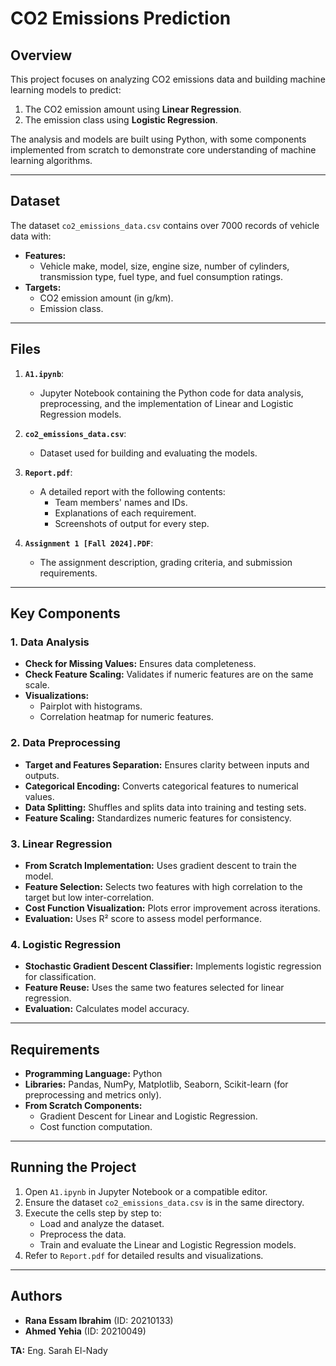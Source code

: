 # CO2 Emissions Prediction

## Overview
This project focuses on analyzing CO2 emissions data and building machine learning models to predict:
1. The CO2 emission amount using **Linear Regression**.
2. The emission class using **Logistic Regression**.

The analysis and models are built using Python, with some components implemented from scratch to demonstrate core understanding of machine learning algorithms.

---

## Dataset
The dataset `co2_emissions_data.csv` contains over 7000 records of vehicle data with:
- **Features:**
  - Vehicle make, model, size, engine size, number of cylinders, transmission type, fuel type, and fuel consumption ratings.
- **Targets:**
  - CO2 emission amount (in g/km).
  - Emission class.

---

## Files
1. **`A1.ipynb`**:
   - Jupyter Notebook containing the Python code for data analysis, preprocessing, and the implementation of Linear and Logistic Regression models.

2. **`co2_emissions_data.csv`**:
   - Dataset used for building and evaluating the models.

3. **`Report.pdf`**:
   - A detailed report with the following contents:
     - Team members' names and IDs.
     - Explanations of each requirement.
     - Screenshots of output for every step.

4. **`Assignment 1 [Fall 2024].PDF`**:
   - The assignment description, grading criteria, and submission requirements.

---

## Key Components

### 1. Data Analysis
- **Check for Missing Values:** Ensures data completeness.
- **Check Feature Scaling:** Validates if numeric features are on the same scale.
- **Visualizations:**
  - Pairplot with histograms.
  - Correlation heatmap for numeric features.

### 2. Data Preprocessing
- **Target and Features Separation:** Ensures clarity between inputs and outputs.
- **Categorical Encoding:** Converts categorical features to numerical values.
- **Data Splitting:** Shuffles and splits data into training and testing sets.
- **Feature Scaling:** Standardizes numeric features for consistency.

### 3. Linear Regression
- **From Scratch Implementation:** Uses gradient descent to train the model.
- **Feature Selection:** Selects two features with high correlation to the target but low inter-correlation.
- **Cost Function Visualization:** Plots error improvement across iterations.
- **Evaluation:** Uses R² score to assess model performance.

### 4. Logistic Regression
- **Stochastic Gradient Descent Classifier:** Implements logistic regression for classification.
- **Feature Reuse:** Uses the same two features selected for linear regression.
- **Evaluation:** Calculates model accuracy.

---

## Requirements
- **Programming Language:** Python
- **Libraries:** Pandas, NumPy, Matplotlib, Seaborn, Scikit-learn (for preprocessing and metrics only).
- **From Scratch Components:**
  - Gradient Descent for Linear and Logistic Regression.
  - Cost function computation.

---

## Running the Project
1. Open `A1.ipynb` in Jupyter Notebook or a compatible editor.
2. Ensure the dataset `co2_emissions_data.csv` is in the same directory.
3. Execute the cells step by step to:
   - Load and analyze the dataset.
   - Preprocess the data.
   - Train and evaluate the Linear and Logistic Regression models.
4. Refer to `Report.pdf` for detailed results and visualizations.

---

## Authors
- **Rana Essam Ibrahim** (ID: 20210133)
- **Ahmed Yehia** (ID: 20210049)


**TA:** Eng. Sarah El-Nady

